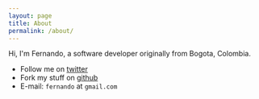 ```yaml
---
layout: page
title: About
permalink: /about/
---
```


Hi, I'm Fernando, a software developer originally from Bogota, Colombia.

- Follow me on [twitter](https://twitter.com/fernandohur)
- Fork my stuff on [github](https://github.com/fhur/)
- E-mail: `fernando` at `gmail.com`
